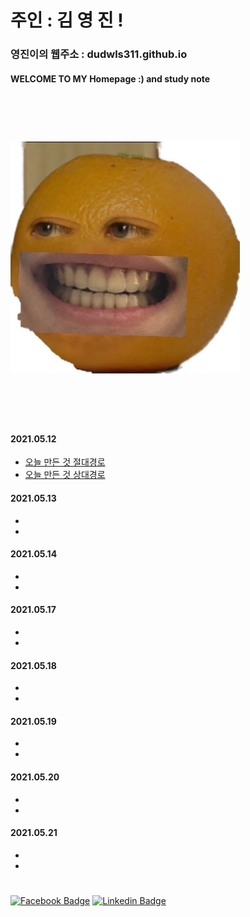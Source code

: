 

# 주인 : 김 영 진 !

### 영진이의 웹주소 : dudwls311.github.io     

#### WELCOME TO MY Homepage :) and study note

<br><br>




# ![](KakaoTalk_20210512_225601355.jpg)


<br><br><br>


#### 2021.05.12 

- [오늘 만든 것 절대경로](./test.md)
- [오늘 만든 것 상대경로](test.md)

#### 2021.05.13
-
-
#### 2021.05.14
-
-
#### 2021.05.17
-
-
#### 2021.05.18
-
-
#### 2021.05.19
-
-
#### 2021.05.20
-
-
#### 2021.05.21
-
-
#
 [![Facebook Badge](https://img.shields.io/badge/facebook-1877f2?style=flat-square&logo=facebook&logoColor=white&link=https://www.facebook.com/dhdhgngn)](https://www.facebook.com/dhdhgngn) 
 [![Linkedin Badge](https://img.shields.io/badge/-LinkedIn-blue?style=flat-square&logo=Linkedin&logoColor=white&link=https://www.linkedin.com/in/영진-김-452b1b2113/)](https://www.linkedin.com/in/영진-김-452b1b211/)
